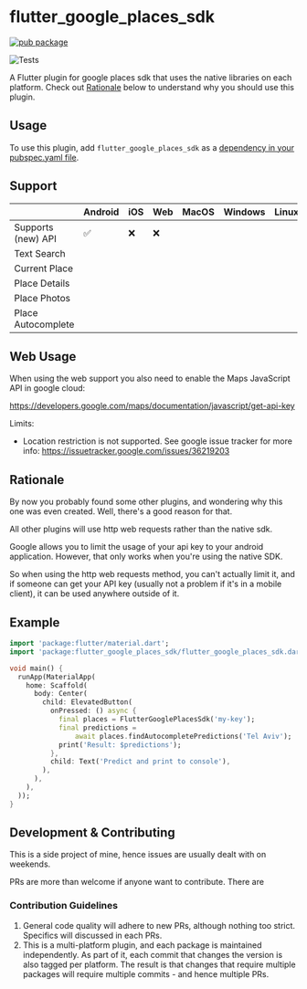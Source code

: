 # flutter_google_places_sdk

[![pub package](https://img.shields.io/pub/v/flutter_google_places_sdk.svg)](https://pub.dartlang.org/packages/flutter_google_places_sdk)

![Tests](https://github.com/matanshukry/flutter_google_places_sdk/actions/workflows/tests.yml/badge.svg)

A Flutter plugin for google places sdk that uses the native libraries on each platform.
Check out [Rationale](##RATIONALE) below to understand why you should use this plugin.

## Usage

To use this plugin, add `flutter_google_places_sdk` as a [dependency in your pubspec.yaml file](https://flutter.dev/platform-plugins/).

## Support

|                    | Android | iOS | Web | MacOS | Windows | Linux |
|--------------------|---------|-----|-----|-------|---------|-------|
| Supports (new) API |    ✅    |  ❌  |  ❌  |       |         |       |
| Text Search        |         |     |     |       |         |       |
| Current Place      |         |     |     |       |         |       |
| Place Details      |         |     |     |       |         |       |
| Place Photos       |         |     |     |       |         |       |
| Place Autocomplete |         |     |     |       |         |       |

## Web Usage

When using the web support you also need to enable the Maps JavaScript API in google cloud:

https://developers.google.com/maps/documentation/javascript/get-api-key

Limits:
* Location restriction is not supported. See google issue tracker for more info: https://issuetracker.google.com/issues/36219203

## Rationale

By now you probably found some other plugins, and wondering why this one was even created.
Well, there's a good reason for that.

All other plugins will use http web requests rather than the native sdk.

Google allows you to limit the usage of your api key to your android application.
However, that only works when you're using the native SDK.

So when using the http web requests method, you can't actually limit it,
and if someone can get your API key (usually not a problem if it's in a mobile client),
it can be used anywhere outside of it.

## Example

``` dart
import 'package:flutter/material.dart';
import 'package:flutter_google_places_sdk/flutter_google_places_sdk.dart';

void main() {
  runApp(MaterialApp(
    home: Scaffold(
      body: Center(
        child: ElevatedButton(
          onPressed: () async {
            final places = FlutterGooglePlacesSdk('my-key');
            final predictions =
                await places.findAutocompletePredictions('Tel Aviv');
            print('Result: $predictions');
          },
          child: Text('Predict and print to console'),
        ),
      ),
    ),
  ));
}

```

## Development & Contributing

This is a side project of mine, hence issues are usually dealt with on weekends.

PRs are more than welcome if anyone want to contribute. There are 

### Contribution Guidelines

1. General code quality will adhere to new PRs, although nothing too strict. Specifics will discussed in each PRs.
2. This is a multi-platform plugin, and each package is maintained independently. As part of it, each commit that changes the version is also tagged per platform. 
   The result is that changes that require multiple packages will require multiple commits - and hence multiple PRs.
